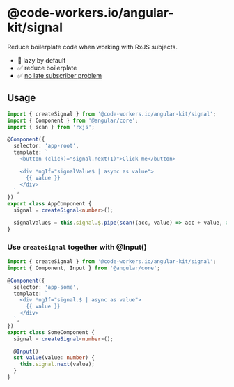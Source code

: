 # @code-workers.io/angular-kit/signal

Reduce boilerplate code when working with RxJS subjects.

- 🦥 lazy by default
- ✅ reduce boilerplate
- ✅  [no late subscriber problem](https://trilon.io/blog/dealing-with-late-subscribers-in-rxjs)

## Usage

```typescript
import { createSignal } from '@code-workers.io/angular-kit/signal';
import { Component } from '@angular/core';
import { scan } from 'rxjs';

@Component({
  selector: 'app-root',
  template: `
    <button (click)="signal.next(1)">Click me</button>

    <div *ngIf="signalValue$ | async as value">
      {{ value }}
    </div>
  `,
})
export class AppComponent {
  signal = createSignal<number>();

  signalValue$ = this.signal.$.pipe(scan((acc, value) => acc + value, 0));
}
```

### Use `createSignal` together with @Input()

```typescript
import { createSignal } from '@code-workers.io/angular-kit/signal';
import { Component, Input } from '@angular/core';

@Component({
  selector: 'app-some',
  template: `
    <div *ngIf="signal.$ | async as value">
      {{ value }}
    </div>
  `,
})
export class SomeComponent {
  signal = createSignal<number>();

  @Input()
  set value(value: number) {
    this.signal.next(value);
  }
}
```
